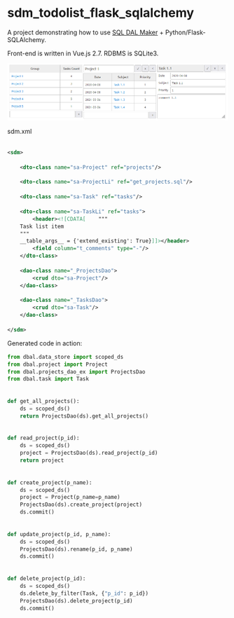 # sdm_todolist_flask_sqlalchemy

A project demonstrating how to use [SQL DAL Maker](https://github.com/panedrone/sqldalmaker) + Python/Flask-SQLAlchemy.

Front-end is written in Vue.js 2.7. RDBMS is SQLite3.

![demo-go.png](demo-go.png)

sdm.xml

```xml

<sdm>
    
    <dto-class name="sa-Project" ref="projects"/>

    <dto-class name="sa-ProjectLi" ref="get_projects.sql"/>

    <dto-class name="sa-Task" ref="tasks"/>

    <dto-class name="sa-TaskLi" ref="tasks">
        <header><![CDATA[    """
    Task list item
    """
    __table_args__ = {'extend_existing': True}]]></header>
        <field column="t_comments" type="-"/>
    </dto-class>

    <dao-class name="_ProjectsDao">
        <crud dto="sa-Project"/>
    </dao-class>

    <dao-class name="_TasksDao">
        <crud dto="sa-Task"/>
    </dao-class>

</sdm>
```

Generated code in action:

```python
from dbal.data_store import scoped_ds
from dbal.project import Project
from dbal.projects_dao_ex import ProjectsDao
from dbal.task import Task


def get_all_projects():
    ds = scoped_ds()
    return ProjectsDao(ds).get_all_projects()


def read_project(p_id):
    ds = scoped_ds()
    project = ProjectsDao(ds).read_project(p_id)
    return project


def create_project(p_name):
    ds = scoped_ds()
    project = Project(p_name=p_name)
    ProjectsDao(ds).create_project(project)
    ds.commit()


def update_project(p_id, p_name):
    ds = scoped_ds()
    ProjectsDao(ds).rename(p_id, p_name)
    ds.commit()


def delete_project(p_id):
    ds = scoped_ds()
    ds.delete_by_filter(Task, {"p_id": p_id})
    ProjectsDao(ds).delete_project(p_id)
    ds.commit()

```
